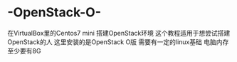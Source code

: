 # -OpenStack-O-
在VirtualBox里的Centos7 mini 搭建OpenStack环境
这个教程适用于想尝试搭建OpenStack的人
这里安装的是OpenStack O版
需要有一定的linux基础
电脑内存至少要有8G
